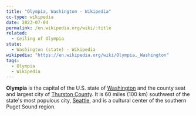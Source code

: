 ```yaml
---
title: "Olympia, Washington - Wikipedia"
cc-type: wikipedia
date: 2023-07-04
permalink: /en.wikipedia.org/wiki/:title
related:
  - Ceiling of Olympia
state:
  - Washington (state) - Wikipedia
wikipedia: "https://en.wikipedia.org/wiki/Olympia,_Washington"
tags:
  - Olympia
  - Wikipedia
---
```

**Olympia** is the capital of the U.S. state of [Washington](/en.wikipedia.org/wiki/Washington_(state)) and the county seat and largest city of [Thurston County](/en.wikipedia.org/wiki/Thurston_County,_Washington). It is 60 miles (100 km) southwest of the state's most populous city, [Seattle](/en.wikipedia.org/wiki/Seattle), and is a cultural center of the southern Puget Sound region.